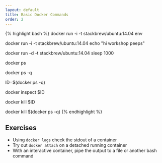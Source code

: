 ```yaml
---
layout: default
title: Basic Docker Commands
order: 2
---
```


{% highlight bash %}
docker run -i -t stackbrew/ubuntu:14.04 env

docker run -i -t stackbrew/ubuntu:14.04 echo "hi workshop peeps"

docker run -d -t stackbrew/ubuntu:14.04 sleep 1000

docker ps

docker ps -q

ID=$(docker ps -q)

docker inspect $ID

docker kill $ID

docker kill $(docker ps -q)
{% endhighlight %}

Exercises
---------

 * Using `docker logs` check the stdout of a container
 * Try out `docker attach` on a detached running container
 * With an interactive container, pipe the output to a file or another bash command
